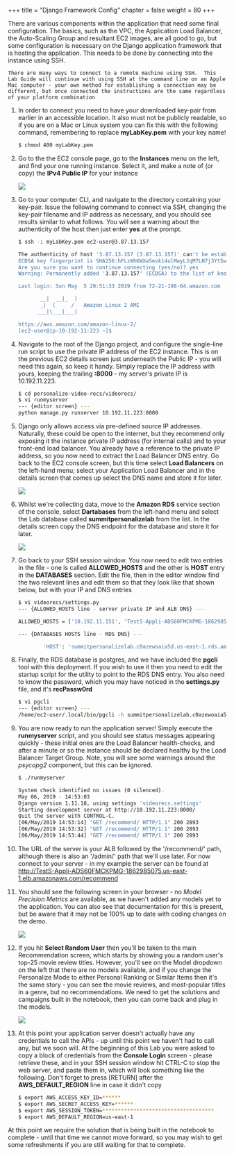 +++
title = "Django Framework Config"
chapter = false
weight = 80
+++

There are various components within the application that need some final configuration.  The basics, such as the VPC, the Application Load Balancer, the Auto-Scaling Group and resultant EC2 images, are all good to go, but some configuration is necessary on the Django application framework that is hosting the application.  This needs to be done by connecting into the instance using SSH.

```
There are many ways to connect to a remote machine using SSH.  This Lab Guide will continue with using SSH at the command line on an Apple Mac computer - your own method for establishing a connection may be different, but once connected the instructions are the same regardless of your platform combination
```

1. In order to connect you need to have your downloaded key-pair from earlier in an accessible location.  It also must not be publicly readable, so if you are on a Mac or Linux system you can fix this with the following command, remembering to replace **myLabKey.pem** with your key name!

   ```bash
   $ chmod 400 myLabKey.pem
   ```

2. Go to the the EC2 console page, go to the **Instances** menu on the left, and find your one running instance.  Select it, and make a note of (or copy) the **IPv4 Public IP** for your instance

   ![](/images/selectEC2details.png)

3. Go to your computer CLI, and navigate to the directory containing your key-pair.  Issue the following command to connect via SSH, changing the key-pair filename and IP address as necessary, and you should see results similar to what follows.  You will see a warning about the authenticity of the host then just enter **yes** at the prompt.

   ```bash
   $ ssh -i myLabKey.pem ec2-user@3.87.13.157
   
   The authenticity of host '3.87.13.157 (3.87.13.157)' can't be established.
   ECDSA key fingerprint is SHA256:hFLzWhKWXwSevk14ulMwyLJqM7LN7j3Yt5w7NcnNwow.
   Are you sure you want to continue connecting (yes/no)? yes
   Warning: Permanently added '3.87.13.157' (ECDSA) to the list of known hosts.
   
   Last login: Sun May  5 20:51:33 2019 from 72-21-198-64.amazon.com
   
          __|  __|_  )
          _|  (     /   Amazon Linux 2 AMI
         ___|\___|___|
   
   https://aws.amazon.com/amazon-linux-2/
   [ec2-user@ip-10-192-11-223 ~]$
   ```

4. Navigate to the root of the Django project, and configure the single-line run script to use the private IP address of the EC2 instance.  This is on the previous EC2 details screen just underneath the Public IP - you will need this again, so keep it handy.  Simply replace the IP address with yours, keeping the trailing **:8000** - my server's private IP is 10.192.11.223.

   ```bash
   $ cd personalize-video-recs/videorecs/
   $ vi runmyserver
   --- {editor screen} ---
   python manage.py runserver 10.192.11.223:8000
   ```

5. Django only allows access via pre-defined source IP addresses.  Naturally, these could be open to the internet, but they recommend only exposing it the instance private IP address (for internal calls) and to your front-end load balancer.  You already have a reference to the private IP address, so you now need to extract the Load Balancer DNS entry.  Go back to the EC2 console screen, but this time select **Load Balancers** on the left-hand menu; select your Application Load Balancer and in the details screen that comes up select the DNS name and store it for later.

   ![](/images/loadbalancerDNS.png)

6. Whilst we're collecting data, move to the **Amazon RDS** service section of the console, select **Dartabases** from the left-hand menu and select the Lab database called **summitpersonalizelab** from the list.  In the details screen copy the DNS endpoint for the database and store it for later.

   ![](/images/rdsDNS.png)

7. Go back to your SSH session window.  You now need to edit two entries in the file - one is called **ALLOWED_HOSTS** and the other is **HOST** entry in the **DATABASES** section.  Edit the file, then in the editor window find the two relevant lines and edit them so that they look like that shown below, but with your IP and DNS entries

   ```bash
   $ vi videorecs/settings.py
   --- {ALLOWED_HOSTS line - server private IP and ALB DNS} ---
   
   ALLOWED_HOSTS = ['10.192.11.151', 'TestS-Appli-ADS60FMCKPMG-1862985075.us-east-1.elb.amazonaws.com']
   
   --- {DATABASES HOSTS line - RDS DNS} ---
   
           'HOST': 'summitpersonalizelab.c0azewoaia5d.us-east-1.rds.amazonaws.com',
   ```

8. Finally, the RDS database is postgres, and we have included the **pgcli** tool with this deployment.  If you wish to use it then you need to edit the startup script for the utility to point to the RDS DNS entry.  You also need to know the password, which you may have noticed in the **settings.py** file, and it's **recPassw0rd**

   ```bash
   $ vi pgcli
   --- {editor screen} ---
   /home/ec2-user/.local/bin/pgcli -h summitpersonalizelab.c0azewoaia5d.us-east-1.rds.amazonaws.com -u vidrecdemo -d videorec
   ```

9. You are now ready to run the application server!  Simply execute the **runmyserver** script, and you should see status messages appearing quickly - these initial ones are the Load Balancer health-checks, and after a minute or so the instance should be declared healthy by the Load Balancer Target Group.  Note, you will see some warnings around the *psycopg2* component, but this can be ignored.

   ```bash
   $ ./runmyserver
   
   System check identified no issues (0 silenced).
   May 06, 2019 - 14:53:03
   Django version 1.11.18, using settings 'videorecs.settings'
   Starting development server at http://10.192.11.223:8000/
   Quit the server with CONTROL-C.
   [06/May/2019 14:53:14] "GET /recommend/ HTTP/1.1" 200 2893
   [06/May/2019 14:53:32] "GET /recommend/ HTTP/1.1" 200 2893
   [06/May/2019 14:53:44] "GET /recommend/ HTTP/1.1" 200 2893
   ```

10. The URL of the server is your ALB followed by the '/recommend/' path, although there is also an '/admin/' path that we'll use later.  For now connect to your server - in my example the server can be found at http://TestS-Appli-ADS60FMCKPMG-1862985075.us-east-1.elb.amazonaws.com/recommend

11. You should see the following screen in your browser - no *Model Precision Metrics* are available, as we haven't added any models yet to the application.  You can also see that documentation for this is present, but be aware that it may not be 100% up to date with coding changes on the demo.

    ![](/images/appFrontScreen.png)

12. If you hit **Select Random User** then you'll be taken to the main Recommendation screen, which starts by showing you a random user's top-25 movie review titles.  However, you'll see on the Model dropdown on the left that there are no models available, and if you change the Personalize Mode to either Personal Ranking or Similar Items then it's the same story - you can see the movie reviews, and most-popular titles in a genre, but no recommendations.  We need to get the solutions and campaigns built in the notebook, then you can come back and plug in the models.

    ![](/images/appRecNoModels.png)

13. At this point your application server doesn't actually have any credentials to call the APIs - up until this point we haven't had to call any, but we soon will.  At the beginning of this Lab you were asked to copy a block of credentials from the **Console Login** screen - please retrieve these, and in your SSH session window hit CTRL-C to stop the web server, and paste them in, which will look something like the following.  Don't forget to press [RETURN] after the **AWS_DEFAULT_REGION** line in case it didn't copy

    ```bash
    $ export AWS_ACCESS_KEY_ID=******
    $ export AWS_SECRET_ACCESS_KEY=******
    $ export AWS_SESSION_TOKEN=************************************
    $ export AWS_DEFAULT_REGION=us-east-1
    ```

At this point we require the solution that is being built in the notebook to complete - until that time we cannot move forward, so you may wish to get some refreshments if you are still waiting for that to complete.